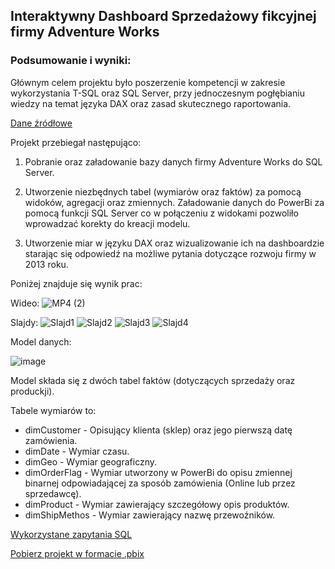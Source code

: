 
## Interaktywny Dashboard Sprzedażowy fikcyjnej firmy Adventure Works

### Podsumowanie i wyniki:

Głównym celem projektu było poszerzenie kompetencji w zakresie wykorzystania T-SQL oraz SQL Server, przy jednoczesnym pogłębianiu wiedzy na temat języka DAX oraz zasad skutecznego raportowania.

[Dane źródłowe]([https://learn.microsoft.com/en-us/sql/samples/adventureworks-install-configure?view=sql-server-ver16&tabs=ssms) 


Projekt przebiegał następująco:

1. Pobranie oraz załadowanie bazy danych firmy Adventure Works do SQL Server.

2. Utworzenie niezbędnych tabel (wymiarów oraz faktów) za pomocą widoków, agregacji oraz zmiennych. Załadowanie danych do PowerBi za pomocą funkcji SQL Server co w połączeniu z widokami pozwoliło wprowadzać korekty do kreacji modelu.
   
3. Utworzenie miar w języku DAX oraz wizualizowanie ich na dashboardzie starając się odpowiedź na możliwe pytania dotyczące rozwoju firmy w 2013 roku.
   
Poniżej znajduje się wynik prac:

Wideo:
![MP4 (2)](https://github.com/nor0509/portfolioPL/assets/167141010/bb3c8df3-770d-41f1-bc4a-7125ae9fd1c4)



Slajdy:
![Slajd1](https://github.com/nor0509/portfolioPL/assets/167141010/2a2fb7f2-ac73-48b2-b186-1697c6bd4663)
![Slajd2](https://github.com/nor0509/portfolioPL/assets/167141010/198536f1-a96b-4ac9-9512-4a1fc3147102)
![Slajd3](https://github.com/nor0509/portfolioPL/assets/167141010/1c29403a-8da7-4e8d-b658-1234f05163df)
![Slajd4](https://github.com/nor0509/portfolioPL/assets/167141010/ef9c03e2-d066-4a43-af92-095f8247d4bf)





Model danych:

![image](https://github.com/nor0509/portfolioPL/assets/167141010/8f6df7c8-af5c-431b-984b-cb72559378f3)

Model składa się z dwóch tabel faktów (dotyczących sprzedaży oraz produckji). 

Tabele wymiarów to:
- dimCustomer - Opisujący klienta (sklep) oraz jego pierwszą datę zamówienia.
- dimDate - Wymiar czasu.
- dimGeo - Wymiar geograficzny.
- dimOrderFlag - Wymiar utworzony w PowerBi do opisu zmiennej binarnej odpowiadającej za sposób zamówienia (Online lub przez sprzedawcę).
- dimProduct - Wymiar zawierający szczegółowy opis produktów.
- dimShipMethos - Wymiar zawierający nazwę przewoźników.

[Wykorzystane zapytania SQL]()


[Pobierz projekt w formacie .pbix]()
